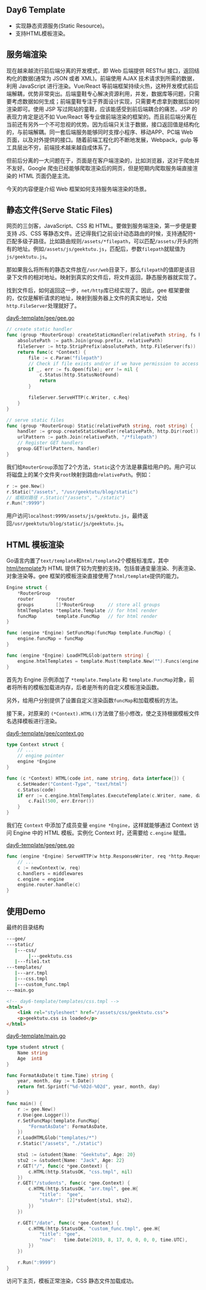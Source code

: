 ## Day6 Template

- 实现静态资源服务(Static Resource)。
- 支持HTML模板渲染。

## 服务端渲染

现在越来越流行前后端分离的开发模式，即 Web 后端提供 RESTful 接口，返回结构化的数据(通常为 JSON 或者 XML)。前端使用 AJAX 技术请求到所需的数据，利用 JavaScript 进行渲染。Vue/React 等前端框架持续火热，这种开发模式前后端解耦，优势非常突出。后端童鞋专心解决资源利用，并发，数据库等问题，只需要考虑数据如何生成；前端童鞋专注于界面设计实现，只需要考虑拿到数据后如何渲染即可。使用 JSP 写过网站的童鞋，应该能感受到前后端耦合的痛苦。JSP 的表现力肯定是远不如 Vue/React 等专业做前端渲染的框架的。而且前后端分离在当前还有另外一个不可忽视的优势。因为后端只关注于数据，接口返回值是结构化的，与前端解耦。同一套后端服务能够同时支撑小程序、移动APP、PC端 Web 页面，以及对外提供的接口。随着前端工程化的不断地发展，Webpack，gulp 等工具层出不穷，前端技术越来越自成体系了。

但前后分离的一大问题在于，页面是在客户端渲染的，比如浏览器，这对于爬虫并不友好。Google 爬虫已经能够爬取渲染后的网页，但是短期内爬取服务端直接渲染的 HTML 页面仍是主流。

今天的内容便是介绍 Web 框架如何支持服务端渲染的场景。

## 静态文件(Serve Static Files)

网页的三剑客，JavaScript、CSS 和 HTML。要做到服务端渲染，第一步便是要支持 JS、CSS 等静态文件。还记得我们之前设计动态路由的时候，支持通配符`*`匹配多级子路径。比如路由规则`/assets/*filepath`，可以匹配`/assets/`开头的所有的地址。例如`/assets/js/geektutu.js`，匹配后，参数`filepath`就赋值为`js/geektutu.js`。

那如果我么将所有的静态文件放在`/usr/web`目录下，那么`filepath`的值即是该目录下文件的相对地址。映射到真实的文件后，将文件返回，静态服务器就实现了。

找到文件后，如何返回这一步，`net/http`库已经实现了。因此，gee 框架要做的，仅仅是解析请求的地址，映射到服务器上文件的真实地址，交给`http.FileServer`处理就好了。

[day6-template/gee/gee.go](https://github.com/geektutu/7days-golang/tree/master/gee-web/day6-template)

```go
// create static handler
func (group *RouterGroup) createStaticHandler(relativePath string, fs http.FileSystem) HandlerFunc {
	absolutePath := path.Join(group.prefix, relativePath)
	fileServer := http.StripPrefix(absolutePath, http.FileServer(fs))
	return func(c *Context) {
		file := c.Param("filepath")
		// Check if file exists and/or if we have permission to access it
		if _, err := fs.Open(file); err != nil {
			c.Status(http.StatusNotFound)
			return
		}

		fileServer.ServeHTTP(c.Writer, c.Req)
	}
}

// serve static files
func (group *RouterGroup) Static(relativePath string, root string) {
	handler := group.createStaticHandler(relativePath, http.Dir(root))
	urlPattern := path.Join(relativePath, "/*filepath")
	// Register GET handlers
	group.GET(urlPattern, handler)
}
```

我们给`RouterGroup`添加了2个方法，`Static`这个方法是暴露给用户的。用户可以将磁盘上的某个文件夹`root`映射到路由`relativePath`。例如：

```go
r := gee.New()
r.Static("/assets", "/usr/geektutu/blog/static")
// 或相对路径 r.Static("/assets", "./static")
r.Run(":9999")
```

用户访问`localhost:9999/assets/js/geektutu.js`，最终返回`/usr/geektutu/blog/static/js/geektutu.js`。

## HTML 模板渲染

Go语言内置了`text/template`和`html/template`2个模板标准库，其中[html/template](https://golang.org/pkg/html/template/)为 HTML 提供了较为完整的支持。包括普通变量渲染、列表渲染、对象渲染等。gee 框架的模板渲染直接使用了`html/template`提供的能力。

```go
Engine struct {
	*RouterGroup
	router        *router
	groups        []*RouterGroup     // store all groups
	htmlTemplates *template.Template // for html render
	funcMap       template.FuncMap   // for html render
}

func (engine *Engine) SetFuncMap(funcMap template.FuncMap) {
	engine.funcMap = funcMap
}

func (engine *Engine) LoadHTMLGlob(pattern string) {
	engine.htmlTemplates = template.Must(template.New("").Funcs(engine.funcMap).ParseGlob(pattern))
}
```

首先为 Engine 示例添加了 `*template.Template` 和 `template.FuncMap`对象，前者将所有的模板加载进内存，后者是所有的自定义模板渲染函数。

另外，给用户分别提供了设置自定义渲染函数`funcMap`和加载模板的方法。

接下来，对原来的 `(*Context).HTML()`方法做了些小修改，使之支持根据模板文件名选择模板进行渲染。

[day6-template/gee/context.go](https://github.com/geektutu/7days-golang/tree/master/gee-web/day6-template)

```go
type Context struct {
    // ...
	// engine pointer
	engine *Engine
}

func (c *Context) HTML(code int, name string, data interface{}) {
	c.SetHeader("Content-Type", "text/html")
	c.Status(code)
	if err := c.engine.htmlTemplates.ExecuteTemplate(c.Writer, name, data); err != nil {
		c.Fail(500, err.Error())
	}
}
```

我们在 `Context` 中添加了成员变量 `engine *Engine`，这样就能够通过 Context 访问 Engine 中的 HTML 模板。实例化 Context 时，还需要给 `c.engine` 赋值。

[day6-template/gee/gee.go](https://github.com/geektutu/7days-golang/tree/master/gee-web/day6-template)

```go
func (engine *Engine) ServeHTTP(w http.ResponseWriter, req *http.Request) {
	// ...
	c := newContext(w, req)
	c.handlers = middlewares
	c.engine = engine
	engine.router.handle(c)
}
```

## 使用Demo

最终的目录结构

```bash
---gee/
---static/
   |---css/
        |---geektutu.css
   |---file1.txt
---templates/
   |---arr.tmpl
   |---css.tmpl
   |---custom_func.tmpl
---main.go
```

```html
<!-- day6-template/templates/css.tmpl -->
<html>
    <link rel="stylesheet" href="/assets/css/geektutu.css">
    <p>geektutu.css is loaded</p>
</html>
```

[day6-template/main.go](https://github.com/geektutu/7days-golang/tree/master/gee-web/day6-template)

```go
type student struct {
	Name string
	Age  int8
}

func FormatAsDate(t time.Time) string {
	year, month, day := t.Date()
	return fmt.Sprintf("%d-%02d-%02d", year, month, day)
}

func main() {
	r := gee.New()
	r.Use(gee.Logger())
	r.SetFuncMap(template.FuncMap{
		"FormatAsDate": FormatAsDate,
	})
	r.LoadHTMLGlob("templates/*")
	r.Static("/assets", "./static")

	stu1 := &student{Name: "Geektutu", Age: 20}
	stu2 := &student{Name: "Jack", Age: 22}
	r.GET("/", func(c *gee.Context) {
		c.HTML(http.StatusOK, "css.tmpl", nil)
	})
	r.GET("/students", func(c *gee.Context) {
		c.HTML(http.StatusOK, "arr.tmpl", gee.H{
			"title":  "gee",
			"stuArr": [2]*student{stu1, stu2},
		})
	})

	r.GET("/date", func(c *gee.Context) {
		c.HTML(http.StatusOK, "custom_func.tmpl", gee.H{
			"title": "gee",
			"now":   time.Date(2019, 8, 17, 0, 0, 0, 0, time.UTC),
		})
	})

	r.Run(":9999")
}
```

访问下主页，模板正常渲染，CSS 静态文件加载成功。

